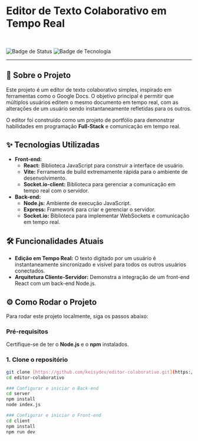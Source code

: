 # Editor de Texto Colaborativo em Tempo Real

<br>

![Badge de Status](https://img.shields.io/badge/Status-Em%20Desenvolvimento-blue)
![Badge de Tecnologia](https://img.shields.io/badge/Tecnologia-JavaScript%20%7C%20React%20%7C%20Node.js-orange)

---

## 🚀 Sobre o Projeto

Este projeto é um editor de texto colaborativo simples, inspirado em ferramentas como o Google Docs. O objetivo principal é permitir que múltiplos usuários editem o mesmo documento em tempo real, com as alterações de um usuário sendo instantaneamente refletidas para os outros.

O editor foi construído como um projeto de portfólio para demonstrar habilidades em programação **Full-Stack** e comunicação em tempo real.

## ✨ Tecnologias Utilizadas

* **Front-end:**
    * **React:** Biblioteca JavaScript para construir a interface de usuário.
    * **Vite:** Ferramenta de build extremamente rápida para o ambiente de desenvolvimento.
    * **Socket.io-client:** Biblioteca para gerenciar a comunicação em tempo real com o servidor.
* **Back-end:**
    * **Node.js:** Ambiente de execução JavaScript.
    * **Express:** Framework para criar e gerenciar o servidor.
    * **Socket.io:** Biblioteca para implementar WebSockets e comunicação em tempo real.

## 🛠️ Funcionalidades Atuais

-   **Edição em Tempo Real:** O texto digitado por um usuário é instantaneamente sincronizado e visível para todos os outros usuários conectados.
-   **Arquitetura Cliente-Servidor:** Demonstra a integração de um front-end React com um back-end Node.js.

## ⚙️ Como Rodar o Projeto

Para rodar este projeto localmente, siga os passos abaixo:

### Pré-requisitos
Certifique-se de ter o **Node.js** e o **npm** instalados.

### 1. Clone o repositório
```bash
git clone [https://github.com/keisydev/editor-colaborativo.git](https://github.com/keisydev/editor-colaborativo.git)
cd editor-colaborativo

### Configurar e iniciar o Back-end
cd server
npm install
node index.js

### Configurar e iniciar o Front-end
cd client
npm install
npm run dev